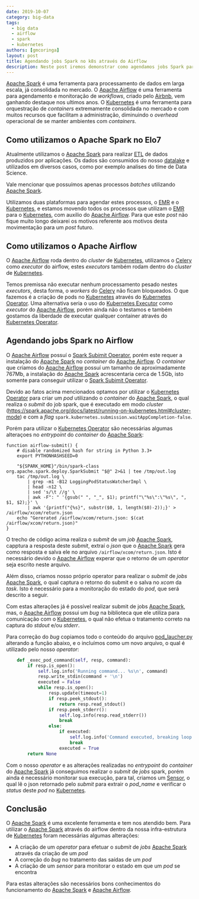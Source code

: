 ```yaml
---
date: 2019-10-07
category: big-data
tags:
  - big data
  - airflow
  - spark
  - kubernetes
authors: [gmcoringa]
layout: post
title: Agendando jobs Spark no k8s através do Airflow
description: Neste post iremos demonstrar como agendamos jobs Spark para serem executados no kubernetes através do Airflow.
---
```


[Apache Spark](https://spark.apache.org/) é uma ferramenta para processamento de dados em larga escala, já consolidada no mercado. O [Apache Airflow](https://airflow.apache.org/) é uma ferramenta para agendamento e monitoração de _workflows_, criado pelo [Airbnb](https://airbnb.io/), vem ganhando destaque nos ultimos anos. O [Kubernetes](https://kubernetes.io/) é uma ferramenta para orquestração de *containers* extremamente consolidada no mercado e com muitos recursos que facilitam a administração, diminuindo o _overhead_ operacional de se manter ambientes com *containers*.

## Como utilizamos o Apache Spark no Elo7

Atualmente utilizamos o [Apache Spark](https://spark.apache.org/) para realizar [ETL](https://pt.wikipedia.org/wiki/Extract,_transform,_load) de dados produzidos por aplicações. Os dados são consumidos do nosso [datalake](https://en.wikipedia.org/wiki/Data_lake) e utilizados em diversos casos, como por exemplo analises do time de Data Science.

Vale mencionar que possuímos apenas processos _batches_ utilizando [Apache Spark](https://spark.apache.org/).

Utilizamos duas plataformas para agendar estes processos, o [EMR](https://aws.amazon.com/pt/emr/) e o [Kubernetes](https://kubernetes.io/), e estamos movendo todos os processos que utilizam o [EMR](https://aws.amazon.com/pt/emr/) para o [Kubernetes](https://kubernetes.io/), com auxilio do [Apache Airflow](https://airflow.apache.org/). Para que este _post_ não fique muito longo deixarei os motivos referente aos motivos desta movimentação para um _post_ futuro.

## Como utilizamos o Apache Airflow

O [Apache Airflow](https://airflow.apache.org/) roda dentro do _cluster_ de [Kubernetes](https://kubernetes.io/), utilizamos o [Celery](http://www.celeryproject.org/) como _executor_ do airflow, estes _executors_ também rodam dentro do _cluster_ de [Kubernetes](https://kubernetes.io/).

Temos premissa não executar nenhum processamento pesado nestes _executors_, desta forma, o _workers_ do [Celery](http://www.celeryproject.org/) não ficam bloqueados. O que fazemos é a criação de pods no [Kubernetes](https://kubernetes.io/) através do [Kubernetes Operator](https://airflow.apache.org/kubernetes.html#kubernetes-operator). Uma alternativa seria o uso do [Kubernetes Executor](https://airflow.apache.org/kubernetes.html#kubernetes-executor) como _executor_ do [Apache Airflow](https://airflow.apache.org/), porém ainda não o testamos e também gostamos da liberdade de executar qualquer container através do [Kubernetes Operator](https://airflow.apache.org/kubernetes.html#kubernetes-operator).

## Agendando jobs Spark no Airflow

O [Apache Airflow](https://airflow.apache.org/) possuí o [Spark Subimit Operator](https://airflow.apache.org/_api/airflow/contrib/operators/spark_submit_operator/index.html), porém este requer a instalação do [Apache Spark](https://spark.apache.org/) no _container_ do [Apache Airflow](https://airflow.apache.org/). O _container_ que criamos do [Apache Airflow](https://airflow.apache.org/) possuí um tamanho de aproximadamente 767Mb, a instalação do [Apache Spark](https://spark.apache.org/) acrescentaria cerca de 1.5Gb, isto somente para conseguir utilizar o [Spark Subimit Operator](https://airflow.apache.org/_api/airflow/contrib/operators/spark_submit_operator/index.html).

Devido ao fatos acima mencionados optamos por utilizar o [Kubernetes Operator](https://airflow.apache.org/kubernetes.html#kubernetes-operator) para criar um _pod_ utilizando o _container_ do [Apache Spark](https://spark.apache.org/), o qual realiza o _submit_ do job spark, que é executado em modo _cluster_ (https://spark.apache.org/docs/latest/running-on-kubernetes.html#cluster-mode) e com a _flag_ `spark.kubernetes.submission.waitAppCompletion-false`. 

Porém para utilizar o [Kubernetes Operator](https://airflow.apache.org/kubernetes.html#kubernetes-operator) são necessárias algumas alteraçoes no _entrypoint_ do _container_ do [Apache Spark](https://spark.apache.org/):

```shell
function airflow-submit() {
	# disable randomized hash for string in Python 3.3+
	export PYTHONHASHSEED=0

	"${SPARK_HOME}"/bin/spark-class org.apache.spark.deploy.SparkSubmit "$@" 2>&1 | tee /tmp/out.log
	tac /tmp/out.log \
		| grep -m1 -B12 LoggingPodStatusWatcherImpl \
		| head -n12 \
		| sed 's/\t //g' \
		| awk -F": " '{gsub(" ", "_", $1); printf("\"%s\":\"%s\", ", $1, $2);}' \
		| awk '{printf("{%s}", substr($0, 1, length($0)-2));}' > /airflow/xcom/return.json
	echo "Gererated /airflow/xcom/return.json: $(cat /airflow/xcom/return.json)"
}
```

O trecho de código acima realiza o _submit_ de um _job_ [Apache Spark](https://spark.apache.org/), capptura a resposta deste _submit_, extraí o _json_ que o [Apache Spark](https://spark.apache.org/) gera como resposta e salva ele no arquivo `/airflow/xcom/return.json`. Isto é necessário devido o [Apache Airflow](https://airflow.apache.org/) experar que o retorno de um _operator_ seja escrito neste arquivo.

Além disso, criamos nosso próprio operator para realizar o _submit_ de _jobs_ [Apache Spark](https://spark.apache.org/), o qual captura o retorno do submit e o salva no _xcom_ da _task_. Isto é necessário para a monitoração do estado do _pod_, que será descrito a seguir.

Com estas alterações já é possível realizar submit de jobs [Apache Spark](https://spark.apache.org/), mas, o [Apache Airflow](https://airflow.apache.org/) possui um _bug_ na biblioteca que ele utiliza para comunicação com o [Kubernetes](https://kubernetes.io/), o qual não efetua o tratamento correto na captura do _stdout_ e/ou _stderr_.

Para correção do _bug_ copiamos todo o conteúdo do arquivo [pod_laucher.py](https://github.com/apache/airflow/blob/1.10.0/airflow/contrib/kubernetes/pod_launcher.py) alterando a função abaixo, e o incluímos como um novo arquivo, o qual é utilizado pelo nosso _operator_:

```python
    def _exec_pod_command(self, resp, command):
        if resp.is_open():
            self.log.info('Running command... %s\n', command)
            resp.write_stdin(command + '\n')
            executed = False
            while resp.is_open():
                resp.update(timeout=1)
                if resp.peek_stdout():
                    return resp.read_stdout()
                if resp.peek_stderr():
                    self.log.info(resp.read_stderr())
                    break
                else:
                    if executed:
                        self.log.info('Command executed, breaking loop')
                        break
                    executed = True
        return None
```

Com o nosso _operator_ e as alterações realizadas no _entrypoint_ do _container_ do [Apache Spark](https://spark.apache.org/) já conseguimos realizar o _submit_ de _jobs_ spark, porém ainda é necessário monitorar sua execução, para tal, criamos um [Sensor](https://airflow.apache.org/_api/index.html#basesensoroperator), o qual lê o json retornado pelo _submit_ para extrair o *pod_name* e verificar o _status_ deste _pod_ no [Kubernetes](https://kubernetes.io/).

## Conclusão

O [Apache Spark](https://spark.apache.org/) é uma excelente ferramenta e tem nos atendido bem. Para utilizar o [Apache Spark](https://spark.apache.org/) através do airflow dentro da nossa infra-estrutura de [Kubernetes](https://kubernetes.io/) foram necessárias algumas alterações:
- A criação de um _operator_ para efetuar o _submit_ de _jobs_ [Apache Spark](https://spark.apache.org/) através da criação de um _pod_
- A correção do _bug_ no tratamento das saídas de um _pod_
- A criação de um _sensor_ para monitorar o estado em que um _pod_ se encontra

Para estas alterações são necessários bons conhecimentos do funcionamento do [Apache Spark](https://spark.apache.org/) e [Apache Airflow](https://airflow.apache.org/).
